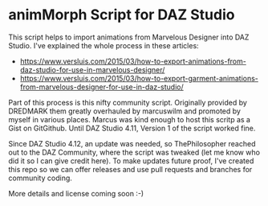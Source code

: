 # animMorph Script for DAZ Studio 

This script helps to import animations from Marvelous Designer into DAZ Studio. I've explained the whole process in these articles:
- https://www.versluis.com/2015/03/how-to-export-animations-from-daz-studio-for-use-in-marvelous-designer/
- https://www.versluis.com/2015/03/how-to-export-garment-animations-from-marvelous-designer-for-use-in-daz-studio/

Part of this process is this nifty community script. Originally provided by DREDMARK them greatly overhauled by marcuswilm and promoted by myself in various places. Marcus was kind enough to host this scritp as a Gist on GitGithub. Until DAZ Studio 4.11, Version 1 of the script worked fine.

Since DAZ Studio 4.12, an update was needed, so ThePhilosopher reached out to the DAZ Community, where the script was tweaked (let me know who did it so I can give credit here). To make updates future proof, I've created this repo so we can offer releases and use pull requests and branches for community coding.

More details and license coming soon :-)
